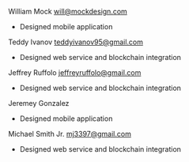 William Mock <will@mockdesign.com>

 - Designed mobile application

Teddy Ivanov <teddyivanov95@gmail.com>

 - Designed web service and blockchain integration

Jeffrey Ruffolo <jeffreyruffolo@gmail.com>

 - Designed web service and blockchain integration

Jeremey Gonzalez

 - Designed mobile application

Michael Smith Jr. <mj3397@gmail.com>

 - Designed web service and blockchain integration
 